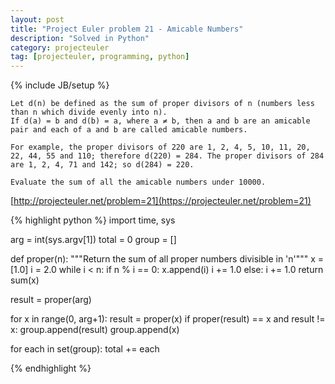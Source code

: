 ```yaml
---
layout: post
title: "Project Euler problem 21 - Amicable Numbers"
description: "Solved in Python"
category: projecteuler
tag: [projecteuler, programming, python]
---
```

{% include JB/setup %}

    Let d(n) be defined as the sum of proper divisors of n (numbers less than n which divide evenly into n).
    If d(a) = b and d(b) = a, where a ≠ b, then a and b are an amicable pair and each of a and b are called amicable numbers.

    For example, the proper divisors of 220 are 1, 2, 4, 5, 10, 11, 20, 22, 44, 55 and 110; therefore d(220) = 284. The proper divisors of 284 are 1, 2, 4, 71 and 142; so d(284) = 220.

    Evaluate the sum of all the amicable numbers under 10000.

[http://projecteuler.net/problem=21](https://projecteuler.net/problem=21)

{% highlight python %}
import time, sys

arg = int(sys.argv[1])
total = 0
group = []

def proper(n):
  """Return the sum of all proper numbers divisible in 'n'"""
  x = [1.0]
  i = 2.0
  while i < n:
    if n % i == 0:
      x.append(i)
      i += 1.0
    else:
      i += 1.0
  return sum(x)

result = proper(arg)

for x in range(0, arg+1):
  result = proper(x)
  if proper(result) == x and result != x:
    group.append(result)
    group.append(x)

for each in set(group):
  total += each

{% endhighlight %}
